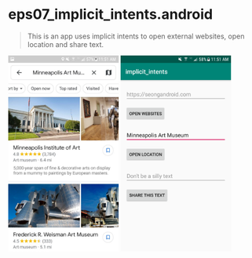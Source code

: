 # eps07_implicit_intents.android
> This is an app uses implicit intents to open external websites, open location and share text.
<img src="implicit1.jpg" width="225" height="400" />
<img src="implicit2.png" width="225" height="400" />
